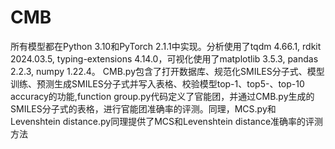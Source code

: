 # CMB
所有模型都在Python 3.10和PyTorch 2.1.1中实现。分析使用了tqdm 4.66.1, rdkit 2024.03.5, typing-extensions 4.14.0，可视化使用了matplotlib 3.5.3, pandas 2.2.3, numpy 1.22.4。
    CMB.py包含了打开数据库、规范化SMILES分子式、模型训练、预测生成SMILES分子式并写入表格、校验模型top-1、top5-、top-10 accuracy的功能,function group.py代码定义了官能团，并通过CMB.py生成的SMILES分子式的表格，进行官能团准确率的评测。同理，MCS.py和Levenshtein distance.py同理提供了MCS和Levenshtein distance准确率的评测方法
